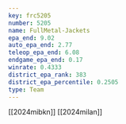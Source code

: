 ```yaml
---
key: frc5205
number: 5205
name: FullMetal-Jackets
epa_end: 9.02
auto_epa_end: 2.77
teleop_epa_end: 6.08
endgame_epa_end: 0.17
winrate: 0.4333
district_epa_rank: 383
district_epa_percentile: 0.2505
type: Team
---
```

[[2024mibkn]]
[[2024milan]]
